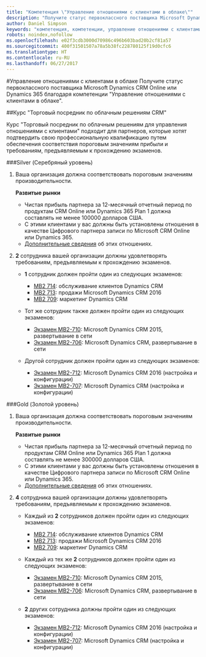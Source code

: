 ```yaml
---
title: "Компетенция \"Управление отношениями с клиентами в облаке\""
description: "Получите статус первоклассного поставщика Microsoft Dynamics CRM Online или Dynamics 365 благодаря компетенции \"Управление отношениями с клиентами в облаке\"."
author: Daniel Simpson
keywords: "компетенция, компетенции, управление отношениями с клиентами в облаке"
robots: noindex,nofollow
ms.openlocfilehash: e02f3cdb3000d70986c496b603bad20b2cf81a57
ms.sourcegitcommit: 400f31501507a78a5b38fc228780125f19d0cfc6
ms.translationtype: HT
ms.contentlocale: ru-RU
ms.lasthandoff: 06/27/2017
---
```

#<a name="cloud-customer-relationship-management"></a>Управление отношениями с клиентами в облаке
Получите статус первоклассного поставщика Microsoft Dynamics CRM Online или Dynamics 365 благодаря компетенции "Управление отношениями с клиентами в облаке".

##<a name="cloud-crm-reseller-option"></a>Курс "Торговый посредник по облачным решениям CRM"

Курс "Торговый посредник по облачным решениям для управления отношениями с клиентами" подходит для партнеров, которые хотят подтвердить свою профессиональную квалификацию путем обеспечения соответствия пороговым значениям прибыли и требованиям, предъявляемым к прохождению экзаменов. 

###<a name="silver"></a>Silver (Серебряный уровень)

1. Ваша организация должна соответствовать пороговым значениям производительности.

    **Развитые рынки**
    - Чистая прибыль партнера за 12-месячный отчетный период по продуктам CRM Online или Dynamics 365 Plan 1 должна составлять не менее 100000 долларов США.
    - С этими клиентами у вас должны быть установлены отношения в качестве Цифрового партнера записи по Microsoft CRM Online или Dynamics 365.
    - [Дополнительные сведения](https://partner.microsoft.com/en-us/membership/digital-partner-of-record) об этих отношениях.  
  
2. **2** сотрудника вашей организации должны удовлетворять требованиям, предъявляемым к прохождению экзаменов.

    - **1** сотрудник должен пройти один из следующих экзаменов:
        - [MB2 714](https://www.microsoft.com/en-us/learning/exam-mb2-714.aspx): обслуживание клиентов Dynamics CRM
        - [MB2 713](https://www.microsoft.com/en-us/learning/exam-mb2-713.aspx): продажи Microsoft Dynamics CRM 2016
        - [MB2 709](https://www.microsoft.com/en-us/learning/exam-mb2-709.aspx): маркетинг Dynamics CRM 

    - Тот же сотрудник также должен пройти один из следующих экзаменов:
        - [Экзамен MB2-710](https://www.microsoft.com/en-us/learning/exam-mb2-710.aspx): Microsoft Dynamics CRM 2015, развертывание в сети
        - [Экзамен MB2-706](https://www.microsoft.com/en-us/learning/exam-mb2-706.aspx): Microsoft Dynamics CRM, развертывание в сети
        
    - Другой сотрудник должен пройти один из следующих экзаменов:
        - [Экзамен MB2-712](https://www.microsoft.com/en-us/learning/exam-mb2-712.aspx): Microsoft Dynamics CRM 2016 (настройка и конфигурации)
        - [Экзамен MB2-707](https://www.microsoft.com/en-us/learning/exam-mb2-707.aspx): Microsoft Dynamics CRM (настройка и конфигурации)


###<a name="gold"></a>Gold (Золотой уровень)

1. Ваша организация должна соответствовать пороговым значениям производительности.

    **Развитые рынки**
    
    - Чистая прибыль партнера за 12-месячный отчетный период по продуктам CRM Online или Dynamics 365 Plan 1 должна составлять не менее 300000 долларов США.
    - С этими клиентами у вас должны быть установлены отношения в качестве Цифрового партнера записи по Microsoft CRM Online или Dynamics 365.
    - [Дополнительные сведения](https://partner.microsoft.com/en-us/membership/digital-partner-of-record) об этих отношениях.  
  
2. **4** сотрудника вашей организации должны удовлетворять требованиям, предъявляемым к прохождению экзаменов.

    - Каждый из **2** сотрудников должен пройти один из следующих экзаменов:
        - [MB2 714](https://www.microsoft.com/en-us/learning/exam-mb2-714.aspx): обслуживание клиентов Dynamics CRM
        - [MB2 713](https://www.microsoft.com/en-us/learning/exam-mb2-713.aspx): продажи Microsoft Dynamics CRM 2016
        - [MB2 709](https://www.microsoft.com/en-us/learning/exam-mb2-709.aspx): маркетинг Dynamics CRM 

    - Каждый из тех же **2** сотрудников должен пройти один из следующих экзаменов:
        - [Экзамен MB2-710](https://www.microsoft.com/en-us/learning/exam-mb2-710.aspx): Microsoft Dynamics CRM 2015, развертывание в сети
        - [Экзамен MB2-706](https://www.microsoft.com/en-us/learning/exam-mb2-706.aspx): Microsoft Dynamics CRM, развертывание в сети

    - **2** других сотрудника должны пройти один из следующих экзаменов:
        - [Экзамен MB2-712](https://www.microsoft.com/en-us/learning/exam-mb2-712.aspx): Microsoft Dynamics CRM 2016 (настройка и конфигурации)
        - [Экзамен MB2-707](https://www.microsoft.com/en-us/learning/exam-mb2-707.aspx): Microsoft Dynamics CRM (настройка и конфигурации)
